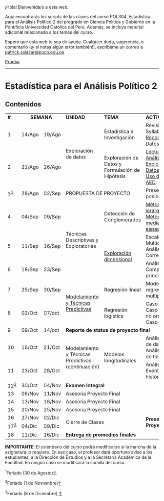 ¡Hola! Bienvenida/o a esta web.

Aquí encontrarás los scripts de las clases del curso POL304. Estadística para el Análisis Político 2 del pregrado en Ciencia Política y Gobierno en la Pontificia Universidad Católica del Perú. Además, se incluye material adicional relacionado a los temas del curso.

Espero que esta web te sea de ayuda. Cualquier duda, sugerencia, o comentario (¡y si notas algún error también!), escríbeme un correo a [patrick.salazar@pucp.edu.pe](mailto:patrick.salazar@pucp.edu.pe)

<a href="https://rawgit.com/salazarcasoperu/Estadistica2/master/clase02.html" target="_blank">Prueba</a>

____
# Estadística para el Análisis Político 2 

## Contenidos

<table>
  <tr>
    <td><b>#</b></td>
    <td colspan="2"><b><center>SEMANA</center></b></td>
    <td><b>UNIDAD</b></td>
    <td><b>TEMA</b></td>
    <td><b>ACTIVIDAD</b></td> </tr>
    
 <tr>
 	<td>1</td>
 	<td>14/Ago</td>
 	<td>19/Ago</td>
 	<td rowspan="2">Exploración de datos</td>
 	<td> Estadística e Investigación</td>
 	<td> Revisión del Syllabus. 
 	<br> <a href="https://rawgit.com/PoliticayGobiernoPUCP/EstadisticaPoliticaGobiernoII/master/sesiones/DataCollection_class_Peru.html" target="_blank">Recolección de Datos</a>.</br> 
 	</td>
 </tr>
 
 
 
 
 <tr>
 	<td>2</td>
 	<td>21/Ago</td>
 	<td>26/Ago</td>
 	<td>Exploración de Datos y Formulación de Hipótesis</td>
 	<td><a href="http://www.itl.nist.gov/div898/handbook/eda/eda.htm" target="_blank">Lectura Previa: Análisis Exploratorio de Datos (AED)</a>.
 	 <br> <a href="https://rawgit.com/PoliticayGobiernoPUCP/EstadisticaPoliticaGobiernoII/master/sesiones/ExploratoryDataAnalysis_class_Peru.html" target="_blank">Uso del R para el AED</a>.</br> 

 </tr>
 
  <tr>
 	<td>3<sup><a href="#fn1" id="ref1">1</a></sup></td>
 	<td>28/Ago</td>
 	<td>02/Sep</td>
 	<td colspan="2">PROPUESTA DE PROYECTO</td>
 	<td>Presentación de posibles clientes</td>
 </tr>
 
<tr>
 	<td>4</td>
 	<td>04/Sep</td>
 	<td>09/Sep</td>
 	<td rowspan="3">Técnicas Descriptivas y Exploratorias</td>
 	<td>Detección de Conglomerados</td>
 	<td> <a href="https://rawgit.com/PoliticayGobiernoPUCP/EstadisticaPoliticaGobiernoII/master/sesiones/ClusterAnalysis_class_Peru.html" target="_blank">Método jerarquico</a>.
 	<br> <a href="https://rawgit.com/PoliticayGobiernoPUCP/EstadisticaPoliticaGobiernoII/master/sesiones/ClusterAnalysis_class2_Peru.html" target="_blank">Método k-medias y espacial</a>.
 	</td>
 </tr>
<tr>
 	<td>5</td>
 	<td>11/Sep</td>
 	<td>16/Sep</td>
 	<td rowspan="2">
 	<a href="https://rawgit.com/PoliticayGobiernoPUCP/EstadisticaPoliticaGobiernoII/master/sesiones/DimensionalAnalysis_class_Peru.html" target="_blank">Exploración dimensional</a></td>
 	<td>Escalamiento Multidimensional.
       <br> Análisis de Correspondencia.</br>
 	</td>
 </tr>
 
 <tr>
 	<td>6</td>
 	<td>18/Sep</td>
 	<td>23/Sep</td>
 	<td>Análisis de Componentes principales
 	</td>
 </tr>
<tr>
 	<td>7</td>
 	<td>25/Sep</td>
 	<td>30/Sep</td>	
 	<td rowspan="2">
 	<a href="https://rawgit.com/PoliticayGobiernoPUCP/EstadisticaPoliticaGobiernoII/master/sesiones/Modeling_class_Peru.html" target="_blank">Modelamiento y Técnicas Predictivas</a></td>
 	<td>Regresión lineal</td>
 	<td>Modelo de regresión multiple</td>
 </tr>
<tr>
 	<td>8</td>
 	<td>02/Oct</td>
 	<td>07/oct</td>
 	<td >Regresión logística</td>
 	<td>Caso dicotomico.
 	<br>Caso multinomial no ordenado.
 	<br>Caso ordinal</br>  
 	</td>
 </tr>
 <tr>
 	<td>9</td>
 	<td>09/Oct</td>
 	<td>14/oct</td>
 	<td colspan="3"> <b>Reporte de status de proyecto final</td>
 </tr>
 
 <tr>
 	<td>10</td>
 	<td>16/Oct</td>
 	<td>21/Oct</td>
 	<td rowspan="2">Modelamiento y Técnicas Predictivas (continuación)</td>
 	<td rowspan="2">Modelos longitudinales</td>
 	<td>Análisis de panel de datos.
 	<br>Análisis de Series de tiempo.</br> 
 	</td>
 </tr>
<tr>
 	<td>11</td>
 	<td>23/Oct</td>
 	<td>28/Oct</td>
 	<td>Análisis de Eventos históricos.</td>
 </tr>
 
 
 <tr>
 	<td>12<sup><a href="#fn2" id="ref2">2</a></sup></td>
 	<td>30/Oct</td>
 	<td>04/Nov</td>
 	<td colspan='3'><b>Examen Integral</b></td>
 </tr>
 
 <tr>
 	<td>13</td>
 	<td>06/Nov</td>
 	<td>11/Nov</td>
 	<td colspan="3">Asesoria Proyecto Final</td>
 </tr>
 
 <tr>
 	<td>14</td>
 	<td>13/Nov</td>
 	<td>18/Nov</td>
 	<td colspan="3">Asesoria Proyecto Final</td>
 </tr>
<tr>
 	<td>15</td>
 	<td>20/Nov</td>
 	<td>25/Nov</td>
 	<td colspan="3">Asesoria Proyecto Final</td>
 	
 </tr>
 
  <tr>
 	<td>16</td>
 	<td>27/Nov</td>
 	<td>02/Dic</td>
 	<td colspan="2" rowspan="2">Cierre de Clases</td>
 	<td rowspan="2"><b>Presentación Proyecto Final</b>
 	</td>
 </tr>
 
 <tr>
 	<td>17<sup><a href="#fn3" id="ref3">3</a></sup></td>
 	<td>04/Dic</td>
 	<td>09/Dic</td>
 	
 </tr>
 
  <tr>
 	<td>18</td>
 	<td>11/Dic</td>
 	<td>16/Dic</td>
 	<td colspan="3" ><b>Entrega de promedios finales</b></br>
 	</td>
 </tr>
 
 
      
</table>


**IMPORTANTE**: El calendario del curso podrá modificarse si la marcha de la asignatura lo requiere. En ese caso, el profesor dará oportuno aviso a los estudiantes, a la Dirección de Estudios y a la Secretaría Académica de la Facultad. En ningún caso se modificará la sumilla del curso.


<sup id="fn1">1</sup>Feriado (30 de Agosto)<a href="#ref1" >&#8593;</a>

<sup id="fn2">2</sup>Feriado (1 de Noviembre)<a href="#ref2">&#8593;</a>

<sup id="fn3">3</sup>Feriado (8 de Diciembre) <a href="#ref3">&#8593;</a>

